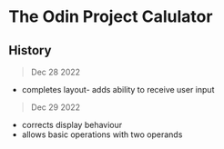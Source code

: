 # The Odin Project Calulator

## History

> Dec 28 2022 
- completes layout- adds ability to receive user input

> Dec 29 2022 
- corrects display behaviour
- allows basic operations with two operands